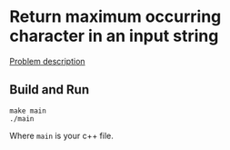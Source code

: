 # Return maximum occurring character in an input string

[Problem description](https://www.geeksforgeeks.org/return-maximum-occurring-character-in-the-input-string/)

## Build and Run

```
make main
./main
```

Where `main` is your c++ file.
